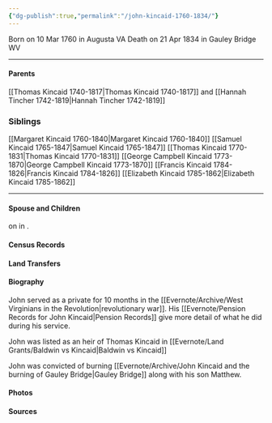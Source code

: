 ```yaml
---
{"dg-publish":true,"permalink":"/john-kincaid-1760-1834/"}
---
```


Born on  10 Mar 1760 in Augusta VA
Death on 21 Apr 1834 in Gauley Bridge WV

---
#### Parents

[[Thomas Kincaid 1740-1817\|Thomas Kincaid 1740-1817]] and [[Hannah Tincher 1742-1819\|Hannah Tincher 1742-1819]]
### Siblings
[[Margaret Kincaid 1760-1840\|Margaret Kincaid 1760-1840]]
[[Samuel Kincaid 1765-1847\|Samuel Kincaid 1765-1847]]
[[Thomas Kincaid 1770-1831\|Thomas Kincaid 1770-1831]]
[[George Campbell Kincaid 1773-1870\|George Campbell Kincaid 1773-1870]]
[[Francis Kincaid 1784-1826\|Francis Kincaid 1784-1826]]
[[Elizabeth Kincaid 1785-1862\|Elizabeth Kincaid 1785-1862]]

---
#### Spouse and Children
<!-- Link to spouse --> on <!-- link to date --> in <!-- link to place -->.
<!-- Link to child -->

#### Census Records

#### Land Transfers

#### Biography

John served as a private for 10 months in the [[Evernote/Archive/West Virginians in the Revolution\|revolutionary war]]. His [[Evernote/Pension Records for John Kincaid\|Pension Records]] give more detail of what he did during his service.

John was listed as an heir of Thomas Kincaid in [[Evernote/Land Grants/Baldwin vs Kincaid\|Baldwin vs Kincaid]]

John was convicted of burning [[Evernote/Archive/John Kincaid and the burning of Gauley Bridge\|Gauley Bridge]] along with his son Matthew.

#### Photos

#### Sources

